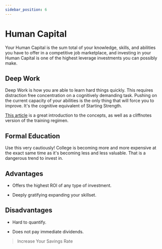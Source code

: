```yaml
---
sidebar_position: 6
---
```


# Human Capital

Your Human Capital is the sum total of your knowledge, skills, and abilities you have to offer in a competitive job marketplace, and investing in your Human Capital is one of the highest leverage investments you can possibly make.

## Deep Work

Deep Work is how you are able to learn hard things quickly. This requires distraction free concentration on a cognitively demanding task. Pushing on the current capacity of your abilities is the only thing that will force you to improve. It's the cognitive equivalent of Starting Strength.

[This article](https://blog.doist.com/deep-work/) is a great introduction to the concepts, as well as a cliffnotes version of the training regimen.

## Formal Education

Use this very cautiously! College is becoming more and more expensive at the exact same time as it's becoming less and less valuable. That is a dangerous trend to invest in.

## Advantages

- Offers the highest ROI of any type of investment.

- Deeply gratifying expanding your skillset.

## Disadvantages

- Hard to quantify.

- Does not pay immediate dividends.

>Increase Your Savings Rate